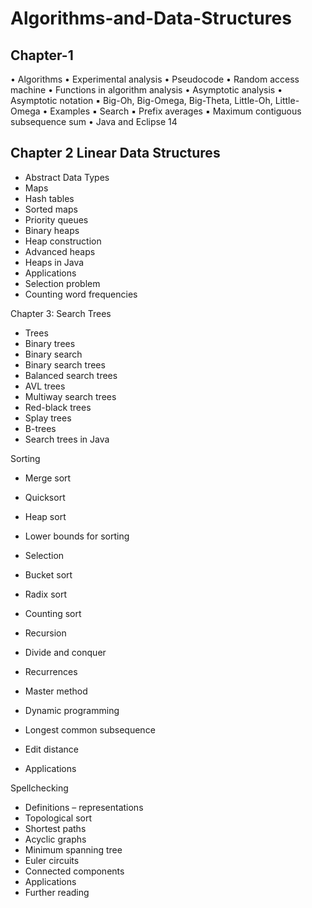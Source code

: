 # Algorithms-and-Data-Structures

## Chapter-1 
• Algorithms
• Experimental analysis
• Pseudocode
• Random access machine
• Functions in algorithm analysis
• Asymptotic analysis
• Asymptotic notation
▪ Big-Oh, Big-Omega, Big-Theta, Little-Oh, Little-Omega
• Examples
▪ Search
▪ Prefix averages
▪ Maximum contiguous subsequence sum
• Java and Eclipse 14

## Chapter 2 Linear Data Structures
- Abstract Data Types
- Maps
- Hash tables
- Sorted maps
- Priority queues
- Binary heaps
- Heap construction
- Advanced heaps
- Heaps in Java
- Applications
- Selection problem
- Counting word frequencies

Chapter 3: Search Trees
- Trees
- Binary trees
- Binary search
- Binary search trees
- Balanced search trees
- AVL trees
- Multiway search trees
- Red-black trees
- Splay trees
- B-trees
- Search trees in Java

 Sorting
- Merge sort
- Quicksort
- Heap sort
- Lower bounds for sorting
- Selection
- Bucket sort
- Radix sort
- Counting sort


- Recursion
- Divide and conquer
- Recurrences
- Master method
- Dynamic programming
- Longest common subsequence
- Edit distance
- Applications

Spellchecking
- Definitions – representations
- Topological sort
- Shortest paths
- Acyclic graphs
- Minimum spanning tree
- Euler circuits
- Connected components
- Applications
- Further reading